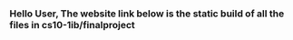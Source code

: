 ### Hello User, The website link below is the static build of all the files in cs10-1ib/finalproject
